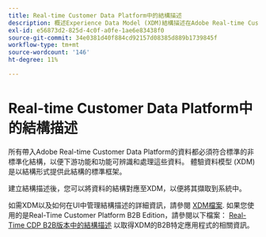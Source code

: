 ```yaml
---
title: Real-time Customer Data Platform中的結構描述
description: 概述Experience Data Model (XDM)結構描述在Adobe Real-time Customer Data Platform中的角色。
exl-id: e56873d2-825d-4c0f-a0fe-1ae6e83438f0
source-git-commit: 34e0381d40f884cd92157d08385d889b1739845f
workflow-type: tm+mt
source-wordcount: '146'
ht-degree: 11%

---
```


# Real-time Customer Data Platform中的結構描述

所有帶入Adobe Real-time Customer Data Platform的資料都必須符合標準的非標準化結構，以便下游功能和功能可辨識和處理這些資料。 體驗資料模型 (XDM) 是以結構形式提供此結構的標準框架。

建立結構描述後，您可以將資料的結構對應至XDM，以便將其擷取到系統中。

如需XDM以及如何在UI中管理結構描述的詳細資訊，請參閱 [XDM檔案](../../xdm/home.md). 如果您使用的是Real-Time Customer Platform B2B Edition，請參閱以下檔案： [Real-Time CDP B2B版本中的結構描述](./b2b.md) 以取得XDM的B2B特定應用程式的相關資訊。
